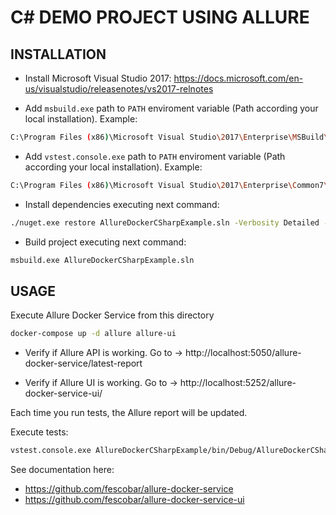 # C# DEMO PROJECT USING ALLURE

## INSTALLATION
- Install Microsoft Visual Studio 2017: https://docs.microsoft.com/en-us/visualstudio/releasenotes/vs2017-relnotes

- Add `msbuild.exe` path to `PATH` enviroment variable (Path according your local installation).
Example:
```sh
C:\Program Files (x86)\Microsoft Visual Studio\2017\Enterprise\MSBuild\15.0\Bin
```

- Add `vstest.console.exe` path to `PATH` enviroment variable (Path according your local installation).
Example:
```sh
C:\Program Files (x86)\Microsoft Visual Studio\2017\Enterprise\Common7\IDE\CommonExtensions\Microsoft\TestWindow
```

- Install dependencies executing next command:
```sh
./nuget.exe restore AllureDockerCSharpExample.sln -Verbosity Detailed -NonInteractive
 ```

- Build project executing next command:
```sh
msbuild.exe AllureDockerCSharpExample.sln
 ```

## USAGE
Execute Allure Docker Service from this directory
```sh
docker-compose up -d allure allure-ui
```

- Verify if Allure API is working. Go to -> http://localhost:5050/allure-docker-service/latest-report

- Verify if Allure UI is working. Go to -> http://localhost:5252/allure-docker-service-ui/

Each time you run tests, the Allure report will be updated.

Execute tests:
```sh
vstest.console.exe AllureDockerCSharpExample/bin/Debug/AllureDockerCSharpExample.dll /TestCaseFilter:"allure"
 ```

See documentation here:
- https://github.com/fescobar/allure-docker-service
- https://github.com/fescobar/allure-docker-service-ui
